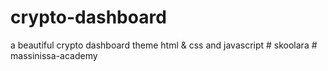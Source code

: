 # crypto-dashboard
a beautiful crypto dashboard theme html & css and javascript
#   s k o o l a r a  
 #   m a s s i n i s s a - a c a d e m y  
 